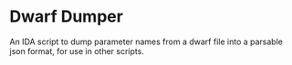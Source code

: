# Dwarf Dumper

An IDA script to dump parameter names from a dwarf file into a parsable json format, for use in other scripts.